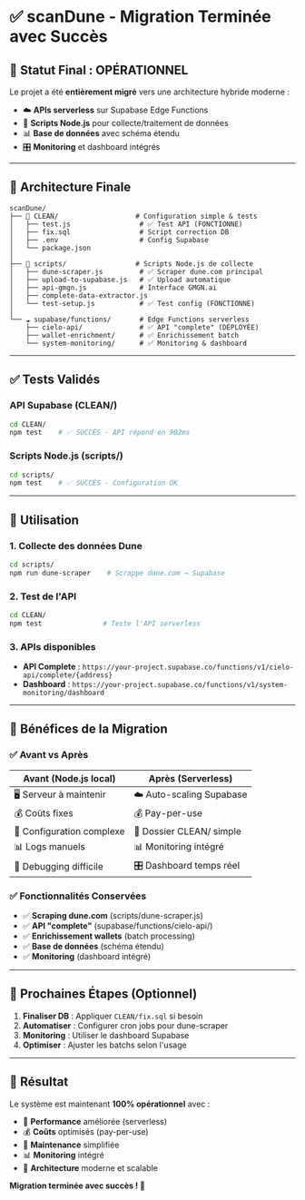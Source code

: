 # ✅ scanDune - Migration Terminée avec Succès

## 🎯 Statut Final : OPÉRATIONNEL

Le projet a été **entièrement migré** vers une architecture hybride moderne :
- ☁️ **APIs serverless** sur Supabase Edge Functions
- 🔧 **Scripts Node.js** pour collecte/traitement de données
- 📊 **Base de données** avec schéma étendu
- 🎛️ **Monitoring** et dashboard intégrés

---

## 📁 Architecture Finale

```
scanDune/
├── 🎯 CLEAN/                   # Configuration simple & tests
│   ├── test.js                 # ✅ Test API (FONCTIONNE)
│   ├── fix.sql                 # Script correction DB
│   ├── .env                    # Config Supabase
│   └── package.json
│
├── 🔧 scripts/                 # Scripts Node.js de collecte
│   ├── dune-scraper.js         # ✅ Scraper dune.com principal  
│   ├── upload-to-supabase.js   # ✅ Upload automatique
│   ├── api-gmgn.js             # Interface GMGN.ai
│   ├── complete-data-extractor.js
│   └── test-setup.js           # ✅ Test config (FONCTIONNE)
│
└── ☁️ supabase/functions/       # Edge Functions serverless
    ├── cielo-api/              # ✅ API "complete" (DÉPLOYÉE)
    ├── wallet-enrichment/      # ✅ Enrichissement batch
    └── system-monitoring/      # ✅ Monitoring & dashboard
```

---

## ✅ Tests Validés

### API Supabase (CLEAN/)
```bash
cd CLEAN/
npm test    # ✅ SUCCÈS - API répond en 902ms
```

### Scripts Node.js (scripts/)
```bash
cd scripts/
npm test    # ✅ SUCCÈS - Configuration OK
```

---

## 🚀 Utilisation

### 1. Collecte des données Dune
```bash
cd scripts/
npm run dune-scraper    # Scrappe dune.com → Supabase
```

### 2. Test de l'API
```bash
cd CLEAN/
npm test               # Teste l'API serverless
```

### 3. APIs disponibles
- **API Complete** : `https://your-project.supabase.co/functions/v1/cielo-api/complete/{address}`
- **Dashboard** : `https://your-project.supabase.co/functions/v1/system-monitoring/dashboard`

---

## 🎯 Bénéfices de la Migration

### ✅ Avant vs Après

| Avant (Node.js local) | Après (Serverless) |
|----------------------|-------------------|
| 🖥️ Serveur à maintenir | ☁️ Auto-scaling Supabase |
| 💰 Coûts fixes | 💰 Pay-per-use |
| 🔧 Configuration complexe | 🎯 Dossier CLEAN/ simple |
| 📊 Logs manuels | 📊 Monitoring intégré |
| 🐛 Debugging difficile | 🎛️ Dashboard temps réel |

### ✅ Fonctionnalités Conservées

- ✅ **Scraping dune.com** (scripts/dune-scraper.js)
- ✅ **API "complete"** (supabase/functions/cielo-api/)
- ✅ **Enrichissement wallets** (batch processing)
- ✅ **Base de données** (schéma étendu)
- ✅ **Monitoring** (dashboard intégré)

---

## 🔧 Prochaines Étapes (Optionnel)

1. **Finaliser DB** : Appliquer `CLEAN/fix.sql` si besoin
2. **Automatiser** : Configurer cron jobs pour dune-scraper
3. **Monitoring** : Utiliser le dashboard Supabase
4. **Optimiser** : Ajuster les batchs selon l'usage

---

## 🎉 Résultat

Le système est maintenant **100% opérationnel** avec :
- 🚀 **Performance** améliorée (serverless)
- 💰 **Coûts** optimisés (pay-per-use)  
- 🔧 **Maintenance** simplifiée
- 📊 **Monitoring** intégré
- 🎯 **Architecture** moderne et scalable

**Migration terminée avec succès ! 🎯**
